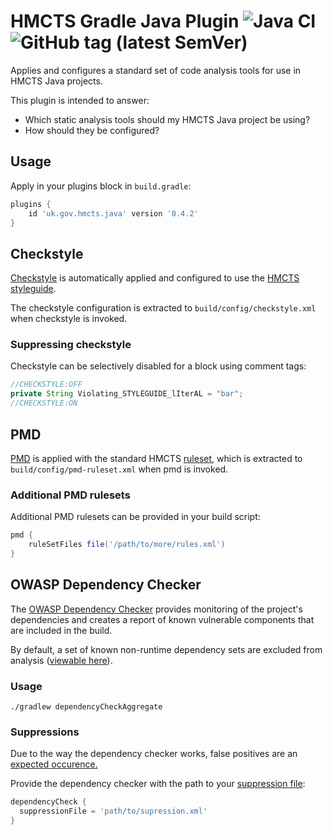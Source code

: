 # HMCTS Gradle Java Plugin ![Java CI](https://github.com/hmcts/gradle-java-plugin/workflows/Java%20CI/badge.svg) ![GitHub tag (latest SemVer)](https://img.shields.io/github/v/tag/hmcts/gradle-java-plugin?label=release)

Applies and configures a standard set of code analysis tools for use in HMCTS Java projects.

This plugin is intended to answer:

* Which static analysis tools should my HMCTS Java project be using?
* How should they be configured?


## Usage

Apply in your plugins block in `build.gradle`:

```groovy
plugins {
    id 'uk.gov.hmcts.java' version '0.4.2'
}
```

## Checkstyle

[Checkstyle](https://checkstyle.org/checks.html) is automatically applied and configured to use the [HMCTS styleguide](https://github.com/hmcts/gradle-java-plugin/blob/master/src/main/resources/hmcts-checkstyle.xml).

The checkstyle configuration is extracted to `build/config/checkstyle.xml` when checkstyle is invoked.

### Suppressing checkstyle

Checkstyle can be selectively disabled for a block using comment tags:

```java
//CHECKSTYLE:OFF
private String Violating_STYLEGUIDE_lIterAL = "bar";
//CHECKSTYLE:ON
```

## PMD

[PMD](https://pmd.github.io/pmd-6.22.0/) is applied with the standard HMCTS [ruleset](https://github.com/hmcts/gradle-java-plugin/blob/master/src/main/resources/pmd-ruleset.xml), which is extracted to `build/config/pmd-ruleset.xml` when pmd is invoked.

### Additional PMD rulesets

Additional PMD rulesets can be provided in your build script:

```groovy
pmd {
    ruleSetFiles file('/path/to/more/rules.xml')
}
```

## OWASP Dependency Checker

The [OWASP Dependency Checker](https://jeremylong.github.io/DependencyCheck/dependency-check-gradle/index.html) provides monitoring of the project's dependencies and creates a report of known vulnerable components that are included in the build.

By default, a set of known non-runtime dependency sets are excluded from analysis ([viewable here](https://github.com/hmcts/gradle-java-plugin/blob/f64ea895d880cc9c066a3bdef20c0fb90322cfad/src/main/java/uk/gov/hmcts/DependencyCheckSetup.java#L28-L28)).

### Usage

`./gradlew dependencyCheckAggregate`

### Suppressions

Due to the way the dependency checker works, false positives are an [expected occurence.](https://jeremylong.github.io/DependencyCheck/general/suppression.html)

Provide the dependency checker with the path to your [suppression file](https://jeremylong.github.io/DependencyCheck/general/suppression.html):

```groovy
dependencyCheck {
  suppressionFile = 'path/to/supression.xml'
}
```
